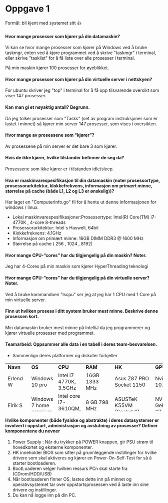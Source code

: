 # Oppgave 1

Formål: bli kjent med systemet sitt  :+1:

#### Hvor mange prosesser som kjører på din datamaskin?
Vi kan se hvor mange prosesser som kjører på Windows ved å bruke taskmgr, enten ved å kjøre programmet ved å skrive "taskmgr" i terminal, eller skrive "tasklist" for å få liste over alle prosesser i terminal.

På min maskin kjører 100 prosesser for øyeblikket.


#### Hvor mange prosesser som kjører på din virtuelle server i nettskyen?
For ubuntu skriver jeg "top" i terminal for å få opp tilsvarende oversikt som viser 147 prosesser.



#### Kan man gi et nøyaktig antall? Begrunn.
Da jeg tolker prosesser som "Tasks" (set av program instruksjoner som er lastet i minnet) så kjører min server 147 prosesser, som vises i oversikten.


#### Hvor mange av prosessene som “kjører”?
Av prosessene på min server er det bare 3 som kjører.


#### Hvis de ikke kjører, hvilke tilstander befinner de seg da?
Prosessene som ikke kjører er i tilstanden idle/sleep.


#### Hva er maskinvarespesifikasjon til din datamaskin (noter prosessortype, prosessorarkitektur, klokkefrekvens, informasjon om primært minne, størrelse på cache (både L1, L2 og L3 er ønskelig))?
Har laget en "ComputerInfo.go" fil for å hente ut denne informasjonen for windows / linux. 

- Lokal maskinvarespesifikasjoner:Prosessortype: Intel(R) Core(TM) i7-4770K , 4-core 8-threads
- Prosessorarkitektur: Intel`s Haswell, 64bit
- Klokkefrekvens:  4.1GHz 
- Informasjon om primært minne: 16GB DIMM DDR3 @ 1600 MHz
- Størrelse på cache ( 256 , 1024 , 8192)


#### Hvor mange CPU-“cores” har du tilgjengelig på din maskin? Noter.
Jeg har 4-Cores på min maskin som kjører HyperThreading teknologi


#### Hvor mange CPU-”cores” har du tilgjengelig på din virtuelle server? Noter.
Ved å bruke kommandoen "lscpu" ser jeg at jeg har 1 CPU med 1 Core på min virtuelle server.


#### Finn ut hvilken prosess i ditt system bruker mest minne. Beskrive denne prosessen kort.
Min datamaskin bruker mest minne på IntelliJ da jeg programmerer og kjører virtuelle prosesser med programmet.


#### Teamarbeid: Oppsummer alle data i en tabell i deres team-besvarelsen.
- Sammenlign deres platformer og diskuter forkjeller

<table style="height: 154px;" width="710">
<tbody>
<tr>
<td><strong>Navn</strong></td>
<td><strong>OS</strong></td>
<td><strong>CPU</strong></td>
<td><strong>RAM</strong></td>
<td><strong>HK</strong></td>
<td><strong>GPU</strong></td>
</tr>
<tr>
<td>Erlend W</td>
<td>Windows 10 pro</td>
<td>Intel i7 4770K, 3.5GHz</td>
<td>16GB 1333 MHz</td>
<td>Asus Z87 PRO Socket 1150</td>
<td>Nvidia 1070 MSI</td>
</tr>
<tr>
<td>Eirik S</td>
<td>Windows 7 home premium</td>
<td>Intel core i7-3610QM, 2.30 GHz</td>
<td>8 GB 798 MHz</td>
<td>ASUSTeK K55VM (Socket 0)</td>
<td>NVIDIA GeForce GT 630M</td>
</tr>
<tr>
<td>Helle T</td>
<td>Windows 10 Home 64-bit</td>
<td>Inter Core i5 7500U, 2,50GHz Kaby Lake</td>
<td>8 GB 798 MHz</td>
<td>Acer Minicooper_SK (U3E1) </td>
<td>Intel HD Graphics 620</td>
</tr>
<tr>
<td>Brynjar B</td>
<td>OS X 10.11.6 El Capitan</td>
<td>Intel i7 2.2GHz I7-5650U</td>
<td>8GB 1600MHz DDR3</td>
<td>A1466</td>
<td>Intel HD Graphics 6000 1536 MB</td>
</tr>
<tr>
<td>Adrian J</td>
<td>Windows 10 pro</td>
<td>Intel i7 4790k, 4.6GHz</td>
<td>8GB 1600 MHz</td>
<td>Asus Z97A</td>
<td>Radeon R9 290x GIGABYTE</td>
<td>&nbsp;</td>
<tr>
<td>&nbsp;</td>
<td>&nbsp;</td>
<td>&nbsp;</td>
<td>&nbsp;</td>
<td>&nbsp;</td>
<td>&nbsp;</td>
</tr>
<tr>
<td>Mathias E</td>
<td>Windows 10 Home 64bit</td>
<td>Intel i7-3630QM, 2.4GHz</td>
<td>8GB 798MHz</td>
<td>Micro-Star International Co. Ltd. MS-16GA (SOCKET 0)</td>
<td>Nvidia GTX 660M</td>
</tr>
</tbody>
</table>

#### Hvilke komponenter (både fysiske og abstrakte) i deres datasystemer er involvert i oppstart, administrasjon og avslutning av prosesser? Definer komponentene du nevner
1. Power Supply : Når du trykker på POWER knappen, gir PSU strøm til hovedkortet og eksterne komponenter.
2. HK inneholder BIOS som sitter på grunnleggende instillinger for hvilke drivere som skal aktiveres og kjører en Power-On-Self-Test for så å starter bootloaderen.
3. BootLoaderen velger hvilken ressurs PCn skal starte fra (CDrom/HDD/USB)
4. Når bootloaderen finner OS, lastes dette inn på minnet og operativsystemet tar over oppstartsprosessen ved å laste inn sine drivere og instillinger.
5. Du kan nå logge inn på din PC.
